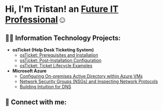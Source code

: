 <h1>Hi, I'm Tristan! an <a href="https://www.linkedin.com/in/tristan-maynor-607899114/">Future IT Professional</a>☺</h1> </h1>

<h2>👨‍💻 Information Technology Projects:</h2>

- <b>osTicket (Help Desk Ticketing System)</b>
  - [osTicket: Prerequisites and Installation](https://github.com/MaynorT/osticket-prereqs)
  - [osTicket: Post-Installation Configuration](https://github.com/MaynorT/post-install-config)
  - [osTicket: Ticket Lifecycle Examples](https://github.com/MaynorT/ticket-lifecycle)
- <b>Microsoft Azure</b>
  - [Configuring On-premises Active Directory within Azure VMs](https://github.com/MaynorT/configure-ad)
  - [Network Security Groups (NSGs) and Inspecting Network Protocols](https://github.com/MaynorT/azure-network-protocols)
  - [Building Intuition for DNS](https://github.com/MaynorT/Building-Intuition-for-DNS)


<h2> 🤳 Connect with me:</h2>


<!--
**joshmadakor1/joshmadakor1** is a ✨ _special_ ✨ repository because its `README.md` (this file) appears on your GitHub profile.

Here are some ideas to get you started:

- 🔭 I’m currently working on ...
- 🌱 I’m currently learning ...
- 👯 I’m looking to collaborate on ...
- 🤔 I’m looking for help with ...
- 💬 Ask me about ...
- 📫 How to reach me: ...
- 😄 Pronouns: ...
- ⚡ Fun fact: ...
-->
